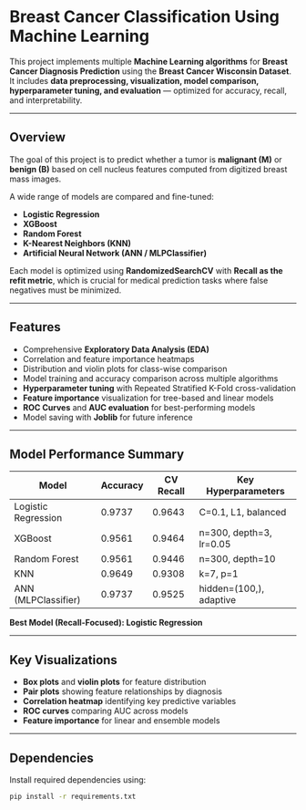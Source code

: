 # Breast Cancer Classification Using Machine Learning

This project implements multiple **Machine Learning algorithms** for **Breast Cancer Diagnosis Prediction** using the **Breast Cancer Wisconsin Dataset**.  
It includes **data preprocessing, visualization, model comparison, hyperparameter tuning, and evaluation** — optimized for accuracy, recall, and interpretability.

---

## Overview

The goal of this project is to predict whether a tumor is **malignant (M)** or **benign (B)** based on cell nucleus features computed from digitized breast mass images.

A wide range of models are compared and fine-tuned:
- **Logistic Regression**
- **XGBoost**
- **Random Forest**
- **K-Nearest Neighbors (KNN)**
- **Artificial Neural Network (ANN / MLPClassifier)**

Each model is optimized using **RandomizedSearchCV** with **Recall as the refit metric**, which is crucial for medical prediction tasks where false negatives must be minimized.

---

## Features

- Comprehensive **Exploratory Data Analysis (EDA)**  
- Correlation and feature importance heatmaps  
- Distribution and violin plots for class-wise comparison  
- Model training and accuracy comparison across multiple algorithms  
- **Hyperparameter tuning** with Repeated Stratified K-Fold cross-validation  
- **Feature importance** visualization for tree-based and linear models  
- **ROC Curves** and **AUC evaluation** for best-performing models  
- Model saving with **Joblib** for future inference  

---

## Model Performance Summary

| Model                | Accuracy | CV Recall | Key Hyperparameters |
|----------------------|-----------|------------|----------------------|
| Logistic Regression  | 0.9737    | 0.9643     | C=0.1, L1, balanced  |
| XGBoost              | 0.9561    | 0.9464     | n=300, depth=3, lr=0.05 |
| Random Forest        | 0.9561    | 0.9446     | n=300, depth=10 |
| KNN                  | 0.9649    | 0.9308     | k=7, p=1 |
| ANN (MLPClassifier)  | 0.9737    | 0.9525     | hidden=(100,), adaptive |

**Best Model (Recall-Focused): Logistic Regression**

---

## Key Visualizations

- **Box plots** and **violin plots** for feature distribution  
- **Pair plots** showing feature relationships by diagnosis  
- **Correlation heatmap** identifying key predictive variables  
- **ROC curves** comparing AUC across models  
- **Feature importance** for linear and ensemble models  

---

## Dependencies

Install required dependencies using:

```bash
pip install -r requirements.txt
